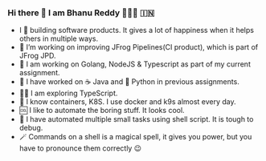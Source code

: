 ### Hi there 👋 I am Bhanu Reddy 👨🏽‍💻 🇮🇳

<!--

-->
- I 💙 building software products. It gives a lot of happiness when it helps others in multiple ways.
- 🔭 I’m working on improving JFrog Pipelines(CI product), which is part of JFrog JPD.
- 🏃 I am working on Golang, NodeJS & Typescript as part of my current assignment.
- 🚶 I have worked on ☕ Java and 🐍 Python in previous assignments.
- 🧑‍🚀 I am exploring TypeScript.
- 🐳 I know containers, K8S. I use docker and k9s almost every day.
- 🆒 I like to automate the boring stuff. It looks cool.
- 🐚 I have automated multiple small tasks using shell script. It is tough to debug.
- 🪄 Commands on a shell is a magical spell, it gives you power, but you have to pronounce them correctly 😉

